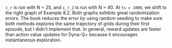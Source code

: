 `c_r` is run with N = 25, and `c_r_2` is run with N = 40. At `ts = 1000`, we shift to the right graph of Example 8.2. Both graphs exhibits great randomization errors. The book reduces the error by using random seeding to make sure both methods explores the same trajectory of grids during their first episode, but I didn't implement that. In general, reward updates are faster than action value updates for Dyna-Q+ because it encourages instantaneous exploration. 